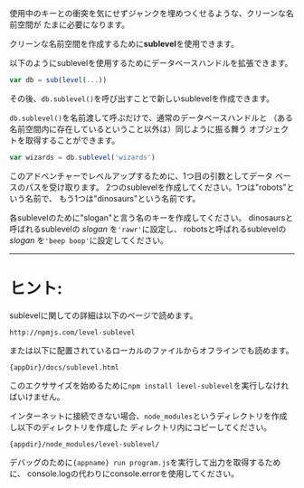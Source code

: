 使用中のキーとの衝突を気にせずジャンクを埋めつくせるような、クリーンな名前空間が
たまに必要になります。

クリーンな名前空間を作成するために**sublevel**を使用できます。

以下のようにsublevelを使用するためにデータベースハンドルを拡張できます。

```javascript
var db = sub(level(...))
```

その後、`db.sublevel()`を呼び出すことで新しいsublevelを作成できます。

`db.sublevel()`を名前渡して呼ぶだけで、通常のデータベースハンドルと
（ある名前空間内に存在しているということ以外は）同じように振る舞う
オブジェクトを取得することができます。

```javascript
var wizards = db.sublevel('wizards')
```

このアドベンチャーでレベルアップするために、1つ目の引数としてデータ
ベースのパスを受け取ります。
2つのsublevelを作成してください。1つは"robots"という名前で、
もう1つは"dinosaurs"という名前です。

各sublevelのために"slogan"と言う名のキーを作成してください。
dinosaursと呼ばれるsublevelの _slogan_ を`'rawr'`に設定し、
robotsと呼ばれるsublevelの _slogan_ を`'beep boop'`に設定してください。

---

# ヒント:

sublevelに関しての詳細は以下のページで読めます。

    http://npmjs.com/level-sublevel

または以下に配置されているローカルのファイルからオフラインでも読めます。

    {appDir}/docs/sublevel.html

このエクササイズを始めるために`npm install level-sublevel`を実行しなければいけません。

インターネットに接続できない場合、`node_modules`というディレクトリを作成し以下のディレクトリを作成した
ディレクトリ内にコピーしてください。

    {appdir}/node_modules/level-sublevel/

デバッグのために`{appname} run program.js`を実行して出力を取得するために、
console.logの代わりにconsole.errorを使用してください。
